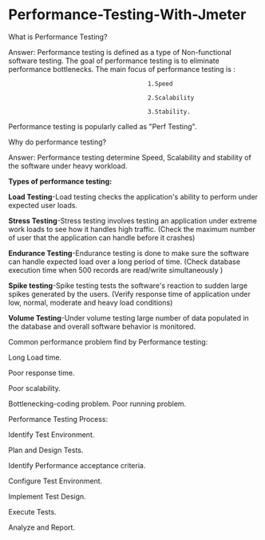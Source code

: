 # Performance-Testing-With-Jmeter

What is Performance Testing?

Answer: Performance testing is defined as a type of Non-functional software testing.
The goal of performance testing is to eliminate performance bottlenecks.
The main focus of performance testing is : 

                                           1.Speed

                                           2.Scalability
                                           
                                           3.Stability.
Performance testing is popularly called  as "Perf Testing".


Why do performance testing?

Answer: Performance testing determine Speed, Scalability and stability of the software under
heavy workload.

**Types of performance testing:**

**Load Testing**-Load testing checks the application's ability to perform under expected user loads.

**Stress Testing**-Stress testing involves testing an application under extreme work loads to see how it handles high traffic.
(Check the maximum number of user that the application can handle before it crashes)

 **Endurance Testing**-Endurance testing is done to make sure the software can handle expected load over a long period of time.
(Check database execution time when 500 records are read/write simultaneously )

**Spike testing**-Spike testing tests the software's reaction to sudden large spikes  generated by the users.
(Verify response time of application under low, normal, moderate and heavy load conditions)

**Volume Testing**-Under volume testing large number of data populated in the database and overall software behavior is monitored.


Common performance problem find by Performance testing:

Long Load time.

Poor response time.

Poor scalability.

Bottlenecking-coding problem. Poor running problem.



Performance Testing Process:

Identify Test Environment.

Plan and Design Tests.

Identify Performance acceptance criteria.

Configure Test Environment.

Implement Test Design.

Execute Tests.

Analyze and Report.




